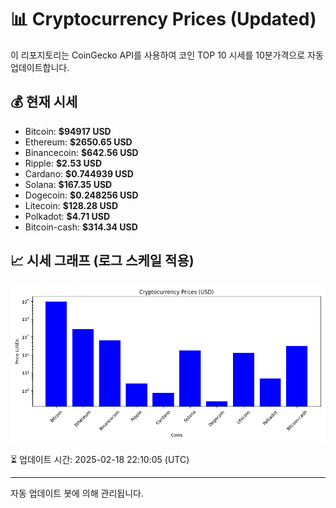 
# 📊 Cryptocurrency Prices (Updated)

이 리포지토리는 CoinGecko API를 사용하여 코인 TOP 10 시세를 10분가격으로 자동 업데이트합니다.

## 💰 현재 시세
- Bitcoin: **$94917 USD**
- Ethereum: **$2650.65 USD**
- Binancecoin: **$642.56 USD**
- Ripple: **$2.53 USD**
- Cardano: **$0.744939 USD**
- Solana: **$167.35 USD**
- Dogecoin: **$0.248256 USD**
- Litecoin: **$128.28 USD**
- Polkadot: **$4.71 USD**
- Bitcoin-cash: **$314.34 USD**

## 📈 시세 그래프 (로그 스케일 적용)
![Crypto Prices](crypto_prices.png)

⏳ 업데이트 시간: 2025-02-18 22:10:05 (UTC)

---
자동 업데이트 봇에 의해 관리됩니다.
